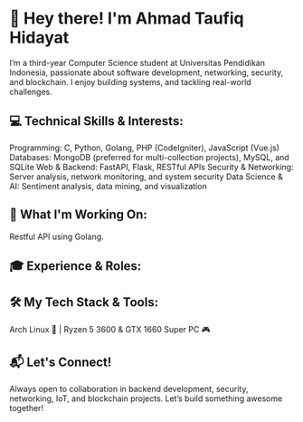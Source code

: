 # 👋 Hey there! I'm Ahmad Taufiq Hidayat

I’m a third-year Computer Science student at Universitas Pendidikan Indonesia, passionate about software development, networking, security, and blockchain. I enjoy building systems, and tackling real-world challenges.

## 💻 Technical Skills & Interests:
Programming: C, Python, Golang, PHP (CodeIgniter), JavaScript (Vue.js)
Databases: MongoDB (preferred for multi-collection projects), MySQL, and SQLite
Web & Backend: FastAPI, Flask, RESTful APIs
Security & Networking: Server analysis, network monitoring, and system security
Data Science & AI: Sentiment analysis, data mining, and visualization

## 🚀 What I'm Working On:
Restful API using Golang.

## 🎓 Experience & Roles:


## 🛠 My Tech Stack & Tools:
Arch Linux 🐧 | Ryzen 5 3600 & GTX 1660 Super PC 🎮

## 📬 Let's Connect!
Always open to collaboration in backend development, security, networking, IoT, and blockchain projects. Let’s build something awesome together!
